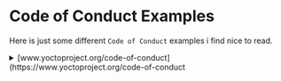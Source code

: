 # Code of Conduct Examples

Here is just some different `Code of Conduct` examples i find nice to read.

<details> <summary>[www.yoctoproject.org/code-of-conduct](https://www.yoctoproject.org/code-of-conduct</summary>

  _"We as members, contributors, and leaders pledge to make participation in our community a harassment-free experience for everyone, regardless of age, body size, visible or invisible disability, ethnicity, sex characteristics, gender identity and expression, level of experience, education, socio-economic status, nationality, personal appearance, race, religion, or sexual identity and orientation.

We pledge to act and interact in ways that contribute to an open, welcoming, diverse, inclusive, and healthy community."_

</details>
